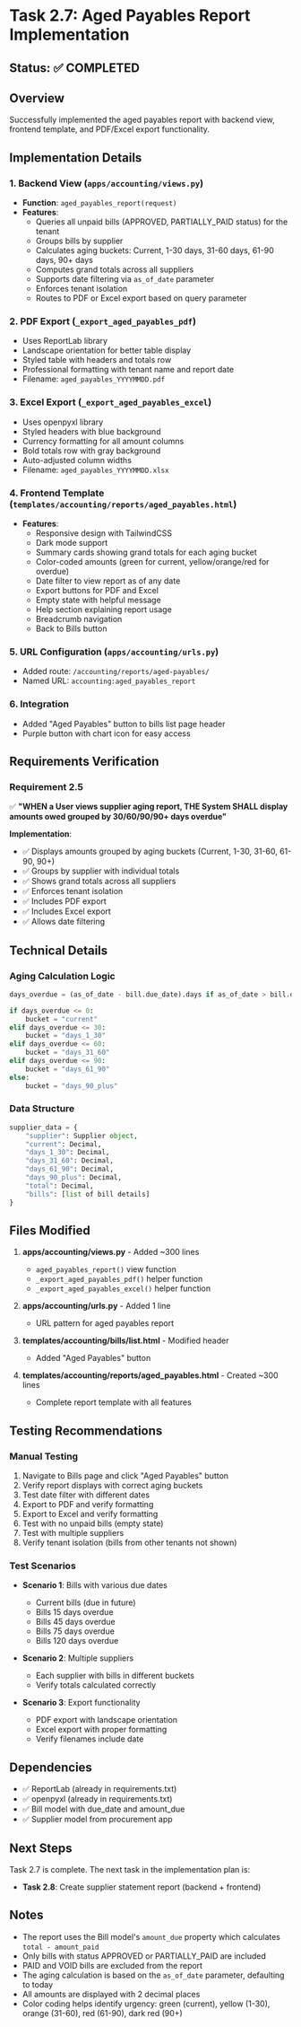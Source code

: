 # Task 2.7: Aged Payables Report Implementation

## Status: ✅ COMPLETED

## Overview
Successfully implemented the aged payables report with backend view, frontend template, and PDF/Excel export functionality.

## Implementation Details

### 1. Backend View (`apps/accounting/views.py`)
- **Function**: `aged_payables_report(request)`
- **Features**:
  - Queries all unpaid bills (APPROVED, PARTIALLY_PAID status) for the tenant
  - Groups bills by supplier
  - Calculates aging buckets: Current, 1-30 days, 31-60 days, 61-90 days, 90+ days
  - Computes grand totals across all suppliers
  - Supports date filtering via `as_of_date` parameter
  - Enforces tenant isolation
  - Routes to PDF or Excel export based on query parameter

### 2. PDF Export (`_export_aged_payables_pdf`)
- Uses ReportLab library
- Landscape orientation for better table display
- Styled table with headers and totals row
- Professional formatting with tenant name and report date
- Filename: `aged_payables_YYYYMMDD.pdf`

### 3. Excel Export (`_export_aged_payables_excel`)
- Uses openpyxl library
- Styled headers with blue background
- Currency formatting for all amount columns
- Bold totals row with gray background
- Auto-adjusted column widths
- Filename: `aged_payables_YYYYMMDD.xlsx`

### 4. Frontend Template (`templates/accounting/reports/aged_payables.html`)
- **Features**:
  - Responsive design with TailwindCSS
  - Dark mode support
  - Summary cards showing grand totals for each aging bucket
  - Color-coded amounts (green for current, yellow/orange/red for overdue)
  - Date filter to view report as of any date
  - Export buttons for PDF and Excel
  - Empty state with helpful message
  - Help section explaining report usage
  - Breadcrumb navigation
  - Back to Bills button

### 5. URL Configuration (`apps/accounting/urls.py`)
- Added route: `/accounting/reports/aged-payables/`
- Named URL: `accounting:aged_payables_report`

### 6. Integration
- Added "Aged Payables" button to bills list page header
- Purple button with chart icon for easy access

## Requirements Verification

### Requirement 2.5
✅ **"WHEN a User views supplier aging report, THE System SHALL display amounts owed grouped by 30/60/90/90+ days overdue"**

**Implementation**:
- ✅ Displays amounts grouped by aging buckets (Current, 1-30, 31-60, 61-90, 90+)
- ✅ Groups by supplier with individual totals
- ✅ Shows grand totals across all suppliers
- ✅ Enforces tenant isolation
- ✅ Includes PDF export
- ✅ Includes Excel export
- ✅ Allows date filtering

## Technical Details

### Aging Calculation Logic
```python
days_overdue = (as_of_date - bill.due_date).days if as_of_date > bill.due_date else 0

if days_overdue <= 0:
    bucket = "current"
elif days_overdue <= 30:
    bucket = "days_1_30"
elif days_overdue <= 60:
    bucket = "days_31_60"
elif days_overdue <= 90:
    bucket = "days_61_90"
else:
    bucket = "days_90_plus"
```

### Data Structure
```python
supplier_data = {
    "supplier": Supplier object,
    "current": Decimal,
    "days_1_30": Decimal,
    "days_31_60": Decimal,
    "days_61_90": Decimal,
    "days_90_plus": Decimal,
    "total": Decimal,
    "bills": [list of bill details]
}
```

## Files Modified

1. **apps/accounting/views.py** - Added ~300 lines
   - `aged_payables_report()` view function
   - `_export_aged_payables_pdf()` helper function
   - `_export_aged_payables_excel()` helper function

2. **apps/accounting/urls.py** - Added 1 line
   - URL pattern for aged payables report

3. **templates/accounting/bills/list.html** - Modified header
   - Added "Aged Payables" button

4. **templates/accounting/reports/aged_payables.html** - Created ~300 lines
   - Complete report template with all features

## Testing Recommendations

### Manual Testing
1. Navigate to Bills page and click "Aged Payables" button
2. Verify report displays with correct aging buckets
3. Test date filter with different dates
4. Export to PDF and verify formatting
5. Export to Excel and verify formatting
6. Test with no unpaid bills (empty state)
7. Test with multiple suppliers
8. Verify tenant isolation (bills from other tenants not shown)

### Test Scenarios
- **Scenario 1**: Bills with various due dates
  - Current bills (due in future)
  - Bills 15 days overdue
  - Bills 45 days overdue
  - Bills 75 days overdue
  - Bills 120 days overdue

- **Scenario 2**: Multiple suppliers
  - Each supplier with bills in different buckets
  - Verify totals calculated correctly

- **Scenario 3**: Export functionality
  - PDF export with landscape orientation
  - Excel export with proper formatting
  - Verify filenames include date

## Dependencies
- ✅ ReportLab (already in requirements.txt)
- ✅ openpyxl (already in requirements.txt)
- ✅ Bill model with due_date and amount_due
- ✅ Supplier model from procurement app

## Next Steps
Task 2.7 is complete. The next task in the implementation plan is:
- **Task 2.8**: Create supplier statement report (backend + frontend)

## Notes
- The report uses the Bill model's `amount_due` property which calculates `total - amount_paid`
- Only bills with status APPROVED or PARTIALLY_PAID are included
- PAID and VOID bills are excluded from the report
- The aging calculation is based on the `as_of_date` parameter, defaulting to today
- All amounts are displayed with 2 decimal places
- Color coding helps identify urgency: green (current), yellow (1-30), orange (31-60), red (61-90), dark red (90+)
